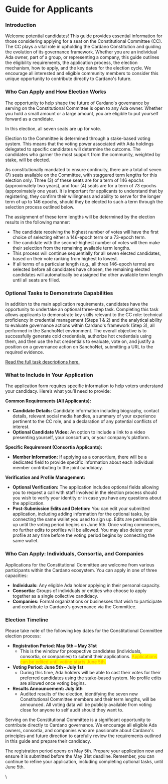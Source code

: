# Guide for Applicants

### Introduction

Welcome potential candidates! This guide provides essential information for those considering applying for a seat on the Constitutional Committee (CC). The CC plays a vital role in upholding the Cardano Constitution and guiding the evolution of its governance framework. Whether you are an individual Ada owner, part of a group, or representing a company, this guide outlines the eligibility requirements, the application process, the election mechanism, how to apply, and the key dates for the election cycle. We encourage all interested and eligible community members to consider this unique opportunity to contribute directly to Cardano's future.

### Who Can Apply and How Election Works

The opportunity to help shape the future of Cardano's governance by serving on the Constitutional Committee is open to any Ada owner. Whether you hold a small amount or a large amount, you are eligible to put yourself forward as a candidate.

In this election, all seven seats are up for vote.

Election to the Committee is determined through a stake-based voting system. This means that the voting power associated with Ada holdings delegated to specific candidates will determine the outcome. The candidates who garner the most support from the community, weighted by stake, will be elected.

As constitutionally mandated to ensure continuity, there are a total of seven (7) seats available on the Committee, with staggered term lengths for this election only. Three (3) of these seats are for a term of 146 epochs (approximately two years), and four (4) seats are for a term of 73 epochs (approximately one year). It is important for applicants to understand that by registering, they confirm their willingness and ability to serve for the longer term of up to 146 epochs, should they be elected to such a term through the selection process outlined below.

The assignment of these term lengths will be determined by the election results in the following manner:

* The candidate receiving the highest number of votes will have the first choice of selecting either a 146-epoch term or a 73-epoch term.
* The candidate with the second-highest number of votes will then make their selection from the remaining available term lengths.
* This process will continue sequentially for all seven elected candidates, based on their vote ranking from highest to lowest.
* If all terms of a particular length (e.g., all three 146-epoch terms) are selected before all candidates have chosen, the remaining elected candidates will automatically be assigned the other available term length until all seats are filled.

### Optional Tasks to Demonstrate Capabilities

In addition to the main application requirements, candidates have the opportunity to undertake an optional three-step task. Completing this task allows applicants to demonstrate key skills relevant to the CC role: technical proficiency in credential management (Steps 1 & 2) and the analytical ability to evaluate governance actions within Cardano's framework (Step 3), all performed in the SanchoNet environment. The overall objective is to successfully generate cold credentials, authorize hot credentials using them, and then use the hot credentials to evaluate, vote on, and justify a position on a governance action on SanchoNet, submitting a URL to the required evidence.

[Read the full task descriptions here.](guide-for-applicants.md#optional-tasks-to-demonstrate-capabilities)

### What to Include in Your Application

The application form requires specific information to help voters understand your candidacy. Here’s what you’ll need to provide:

**Common Requirements (All Applicants):**

* **Candidate Details:** Candidate information including biography, contact details, relevant social media handles, a summary of your experience pertinent to the CC role, and a declaration of any potential conflicts of interest.
* **Optional Candidate Video:** An option to include a link to a video presenting yourself, your consortium, or your company's platform.

**Specific Requirement (Consortia Applicants):**

* **Member Information:** If applying as a consortium, there will be a dedicated field to provide specific information about each individual member contributing to the joint candidacy.

**Verification and Profile Management:**

* **Optional Verification:** The application includes optional fields allowing you to request a call with staff involved in the election process should you wish to verify your identity or in case you have any questions about the application.
* **Post-Submission Edits and Deletion:** You can edit your submitted application, including adding information for the optional tasks, by connecting the same wallet you used to sign up. Edits are permissible up until the voting period begins on June 5th. Once voting commences, no further edits to profiles will be allowed. You may also delete your profile at any time before the voting period begins by connecting the same wallet.

### Who Can Apply: Individuals, Consortia, and Companies

Applications for the Constitutional Committee are welcome from various participants within the Cardano ecosystem. You can apply in one of three capacities:

* **Individuals:** Any eligible Ada holder applying in their personal capacity.
* **Consortia:** Groups of individuals or entities who choose to apply together as a single collective candidacy.
* **Companies:** Formal organizations or businesses that wish to participate and contribute to Cardano's governance via the Committee.

### Election Timeline

Please take note of the following key dates for the Constitutional Committee election process:

* **Registration Period: May 5th – May 31st**
  * This is the window for prospective candidates (individuals, consortia, or companies) to submit their applications. <mark style="color:orange;">Applications can be edited until voting starts June 5th.</mark>
* **Voting Period: June 5th – July 1st**
  * During this time, Ada holders will be able to cast their votes for their preferred candidates using the stake-based system. No profile edits are allowed once voting begins.
* **Results Announcement: July 5th**
  * Audited results of the election, identifying the seven new Constitutional Committee members and their term lengths, will be announced. All voting data will be publicly available from voting close for anyone to self audit should they want to.

Serving on the Constitutional Committee is a significant opportunity to contribute directly to Cardano governance. We encourage all eligible Ada owners, consortia, and companies who are passionate about Cardano's principles and future direction to carefully review the requirements outlined in this guide and prepare their candidacy.

The registration period opens on May 5th. Prepare your application now and ensure it is submitted before the May 31st deadline. Remember, you can continue to refine your application, including completing optional tasks, until June 5th.

\
